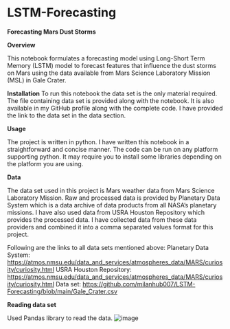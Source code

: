 # LSTM-Forecasting
**Forecasting Mars Dust Storms**

**Overview**

This notebook formulates a forecasting model using Long-Short Term Memory (LSTM) model to forecast features that influence the dust storms on Mars using the data available from Mars Science Laboratory Mission (MSL) in Gale Crater.

**Installation**
To run this notebook the data set is the only material required. The file containing data set is provided along with the notebook. It is also available in my GitHub profile along with the complete code. I have provided the link to the data set in the data section.

**Usage**

The project is written in python. I have written this notebook in a straightforward and concise manner. The code can be run on any platform supporting python. It may require you to install some libraries depending on the platform you are using.

**Data**

The data set used in this project is Mars weather data from Mars Science Laboratory Mission. Raw and processed data is provided by Planetary Data System which is a data archive of data products from all NASA’s planetary missions. I have also used data from USRA Houston Repository which provides the processed data. I have collected data from these data providers and combined it into a comma separated values format for this project.

Following are the links to all data sets mentioned above:
Planetary Data System:
https://atmos.nmsu.edu/data_and_services/atmospheres_data/MARS/curiosity/curiosity.html
USRA Houston Repository:
https://atmos.nmsu.edu/data_and_services/atmospheres_data/MARS/curiosity/curiosity.html
Data set:
https://github.com/milanhub007/LSTM-Forecasting/blob/main/Gale_Crater.csv

**Reading data set**

Used Pandas library to read the data.
![image](https://github.com/milanhub007/LSTM-Forecasting/assets/94039439/b89adb63-162a-4ec5-b235-886f0de9f2d0)


